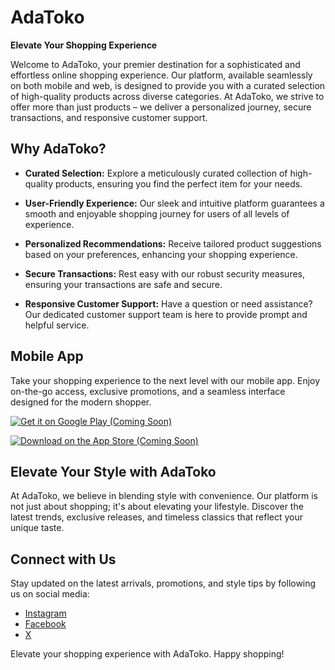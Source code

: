 # AdaToko
**Elevate Your Shopping Experience**

Welcome to AdaToko, your premier destination for a sophisticated and effortless online shopping experience. Our platform, available seamlessly on both mobile and web, is designed to provide you with a curated selection of high-quality products across diverse categories. At AdaToko, we strive to offer more than just products – we deliver a personalized journey, secure transactions, and responsive customer support.

## Why AdaToko?

- **Curated Selection:** Explore a meticulously curated collection of high-quality products, ensuring you find the perfect item for your needs.

- **User-Friendly Experience:** Our sleek and intuitive platform guarantees a smooth and enjoyable shopping journey for users of all levels of experience.

- **Personalized Recommendations:** Receive tailored product suggestions based on your preferences, enhancing your shopping experience.

- **Secure Transactions:** Rest easy with our robust security measures, ensuring your transactions are safe and secure.

- **Responsive Customer Support:** Have a question or need assistance? Our dedicated customer support team is here to provide prompt and helpful service.

## Mobile App
Take your shopping experience to the next level with our mobile app. Enjoy on-the-go access, exclusive promotions, and a seamless interface designed for the modern shopper.

[![Get it on Google Play (Coming Soon)](https://linktogoogleplay.png)](https://play.google.com/store/apps/details?id=com.adatoko.app)

[![Download on the App Store (Coming Soon)](https://linktoappstore.png)](https://appstorelink.com)

## Elevate Your Style with AdaToko
At AdaToko, we believe in blending style with convenience. Our platform is not just about shopping; it's about elevating your lifestyle. Discover the latest trends, exclusive releases, and timeless classics that reflect your unique taste.

## Connect with Us
Stay updated on the latest arrivals, promotions, and style tips by following us on social media:

- [Instagram](https://www.instagram.com)
- [Facebook](https://www.facebook.com)
- [X](https://twitter.com)

Elevate your shopping experience with AdaToko. Happy shopping!
